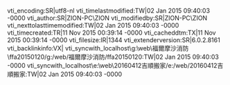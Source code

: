 vti_encoding:SR|utf8-nl
vti_timelastmodified:TW|02 Jan 2015 09:40:03 -0000
vti_author:SR|ZION-PC\\ZION
vti_modifiedby:SR|ZION-PC\\ZION
vti_nexttolasttimemodified:TW|02 Jan 2015 09:40:03 -0000
vti_timecreated:TR|11 Nov 2015 00:39:14 -0000
vti_cacheddtm:TX|11 Nov 2015 00:39:14 -0000
vti_filesize:IR|1344
vti_extenderversion:SR|6.0.2.8161
vti_backlinkinfo:VX|
vti_syncwith_localhost\\g\:\\web\\福爾摩沙消防\\ffa20150120/g\:/web/福爾摩沙消防/ffa20150120:TW|02 Jan 2015 09:40:03 -0000
vti_syncwith_localhost\\e\:\\web\\20160412吉順搬家/e\:/web/20160412吉順搬家:TW|02 Jan 2015 09:40:03 -0000
